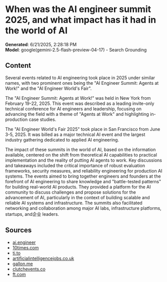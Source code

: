 # When was the AI engineer summit 2025, and what impact has it had in the world of AI

**Generated**: 6/21/2025, 2:28:18 PM  
**Model**: google(gemini-2.5-flash-preview-04-17) - Search Grounding

## Content
Several events related to AI engineering took place in 2025 under similar names, with two prominent ones being the "AI Engineer Summit: Agents at Work!" and the "AI Engineer World's Fair".

The "AI Engineer Summit: Agents at Work!" was held in New York from February 19-22, 2025. This event was described as a leading invite-only technical conference for AI engineers and leadership, focusing on advancing the field with a theme of "Agents at Work" and highlighting in-production case studies.

The "AI Engineer World's Fair 2025" took place in San Francisco from June 3-5, 2025. It was billed as a major technical AI event and the largest industry gathering dedicated to applied AI engineering.

The impact of these summits in the world of AI, based on the information available, centered on the shift from theoretical AI capabilities to practical implementation and the reality of putting AI agents to work. Key discussions and takeaways included the critical importance of robust evaluation frameworks, security measures, and reliability engineering for production AI systems. The events aimed to bring together engineers and founders at the forefront of AI engineering to share knowledge and "battle-tested patterns" for building real-world AI products. They provided a platform for the AI community to discuss challenges and propose solutions for the advancement of AI, particularly in the context of building scalable and reliable AI systems and infrastructure. The summits also facilitated networking and collaboration among major AI labs, infrastructure platforms, startups, and企业 leaders.

## Sources
- [ai.engineer](https://vertexaisearch.cloud.google.com/grounding-api-redirect/AUZIYQHqcDrI2yWids3HRBIgR_V5_KsljHPzuw0sI603lKYsrLQbmgkHh1Ziym91IZQnb5Yp3BnqTLovWcnosRs40avXpIgaF42i2t33eukPCOALDjZ8S5jbXasEGT9CE1g=)
- [10times.com](https://vertexaisearch.cloud.google.com/grounding-api-redirect/AUZIYQGw9jiLWm6yOZY1hP__jDBqCFgWLdpx4iTlTcmxXvEy5xlE5r-GTQYHcXM1kLAqlvay6V5pAJqM5xsqt3qyc8VM97xEs5Ly0wZUqIWzPGmZuZDGz-q3uCdPRc-cWDiL)
- [ti.to](https://vertexaisearch.cloud.google.com/grounding-api-redirect/AUZIYQHDkTP4YRvwjvYLkekMokCiwMA1sr_9rgZmPaljCFljTdq8FSpRzuRAaeqcSG5818FxINA0euYJhFFBt0pLFvEXsg7BQjQzej9c_T3hPExz8sRrsneJ1BOJb3o1FBYd_ByKrjYRvWibyvrkKfH1zOc=)
- [artificialintelligencejobs.co.uk](https://vertexaisearch.cloud.google.com/grounding-api-redirect/AUZIYQGDOupfKyETUzhvyogU0MzkTHcqCYCrs94xx47TKKZMuRLbkKMCZkfNcMPJ_IAZbPjHr_vu2ArjOm4quLGglPeUqM2W7RMmeyZXFEgaGFnblwZk1hiK7eBJ0TmHgWXIp6BINnrMJrWBJdWI-n2UCGpPQBr97K3PY8x030y0F33fzEWFSEJvZNWg7OuykaQqy5rbityEXnJJ)
- [gallon.me](https://vertexaisearch.cloud.google.com/grounding-api-redirect/AUZIYQF5TLfwSWCy5OwAK4s6t915CD6i1KTkUE4WopsGzask8QWdfePL3OgX5lB8NfAcuUz3UFB1V8N5wWLXIbmA56lHgfYlARCLNZ3ZQiSVFytZZjBrtP0BZUsG-dduPQ==)
- [clutchevents.co](https://vertexaisearch.cloud.google.com/grounding-api-redirect/AUZIYQEbj3Ll95UOyuSuz9ek_oEX7nb-q6XuJzIjgDPAp9AMCjdgwqk4v9MlmsZDER51dNCUhc3novM218PCkm8EoKv-DqC1TDApudCsEjVKacl8civK64me_8RXfpEWWEZPU6hewOPKbmDZ7uRxmW_EC6MiQAfyHnpuXbApNMqQX9-burqgmsOsYrpIrAETOVIupd4=)
- [ft.com](https://vertexaisearch.cloud.google.com/grounding-api-redirect/AUZIYQHS21V1dJ5oEqopP-ZFhROuzt9idqBEbghfRplTc03Q9Vpcg71JM8Nl5uYCElKLJLexn45o7TVUScNmaFKQ1QECf7Kn6vidkxc1dxde4LmCgWE=)
